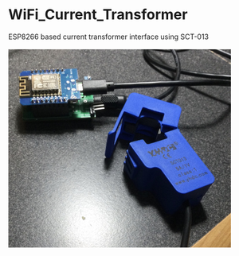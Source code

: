 # WiFi_Current_Transformer
ESP8266 based current transformer interface using SCT-013<br><br>
![pcb](Assembled_PCB.jpg)<br><br>
